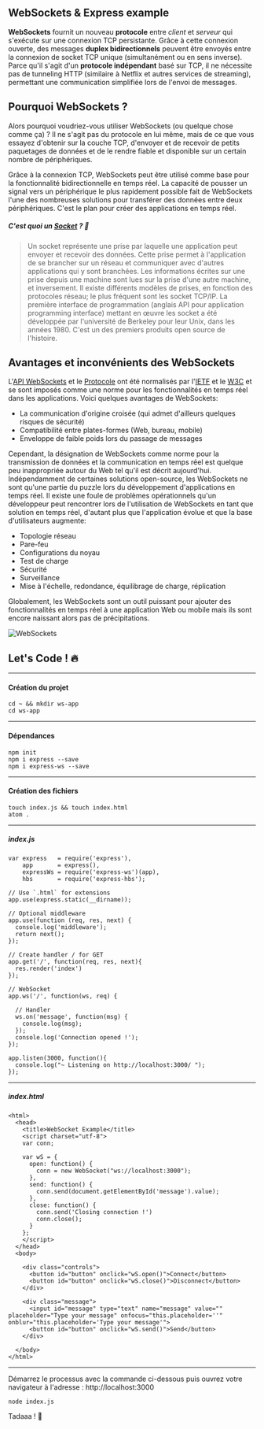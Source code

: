 ## WebSockets & Express example

**WebSockets** fournit un nouveau **protocole** entre *client* et *serveur* qui s'exécute sur une connexion TCP persistante. Grâce à cette connexion ouverte, des messages **duplex bidirectionnels** peuvent être envoyés entre la connexion de socket TCP unique (simultanément ou en sens inverse). Parce qu'il s'agit d'un **protocole indépendant** basé sur TCP, il ne nécessite pas de tunneling HTTP (similaire à Netflix et autres services de streaming), permettant une communication simplifiée lors de l'envoi de messages.

## Pourquoi WebSockets ?

Alors pourquoi voudriez-vous utiliser WebSockets (ou quelque chose comme ça) ? Il ne s'agit pas du protocole en lui même, mais de ce que vous essayez d'obtenir sur la couche TCP, d'envoyer et de recevoir de petits paquetages de données et de le rendre fiable et disponible sur un certain nombre de périphériques.

Grâce à la connexion TCP, WebSockets peut être utilisé comme base pour la fonctionnalité bidirectionnelle en temps réel. La capacité de pousser un signal vers un périphérique le plus rapidement possible fait de WebSockets l'une des nombreuses solutions pour transférer des données entre deux périphériques. C'est le plan pour créer des applications en temps réel.

##### C'est quoi un [Socket](https://fr.wikipedia.org/wiki/Berkeley_sockets#Socket_Internet) ? 🌟

> Un socket représente une prise par laquelle une application peut envoyer et recevoir des données. Cette prise permet à l'application de se brancher sur un réseau et communiquer avec d'autres applications qui y sont branchées. Les informations écrites sur une prise depuis une machine sont lues sur la prise d'une autre machine, et inversement. Il existe différents modèles de prises, en fonction des protocoles réseau; le plus fréquent sont les socket TCP/IP. La première interface de programmation (anglais API pour application programming interface) mettant en œuvre les socket a été développée par l'université de Berkeley pour leur Unix, dans les années 1980. C'est un des premiers produits open source de l'histoire.

## Avantages et inconvénients des WebSockets

L'[API WebSockets](https://html.spec.whatwg.org/multipage/comms.html#network) et le [Protocole](https://tools.ietf.org/html/rfc6455) ont été normalisés par l'[IETF](http://ietf.org/) et le [W3C](https://www.w3.org/) et se sont imposés comme une norme pour les fonctionnalités en temps réel dans les applications.
Voici quelques avantages de WebSockets:

* La communication d'origine croisée (qui admet d'ailleurs quelques risques de sécurité)
* Compatibilité entre plates-formes (Web, bureau, mobile)
* Enveloppe de faible poids lors du passage de messages

Cependant, la désignation de WebSockets comme norme pour la transmission de données et la communication en temps réel est quelque peu inappropriée autour du Web tel qu'il est décrit aujourd'hui. Indépendamment de certaines solutions open-source, les WebSockets ne sont qu'une partie du puzzle lors du développement d'applications en temps réel. Il existe une foule de problèmes opérationnels qu'un développeur peut rencontrer lors de l'utilisation de WebSockets en tant que solution en temps réel, d'autant plus que l'application évolue et que la base d'utilisateurs augmente:

* Topologie réseau
* Pare-feu
* Configurations du noyau
* Test de charge
* Sécurité
* Surveillance
* Mise à l'échelle, redondance, équilibrage de charge, réplication

Globalement, les WebSockets sont un outil puissant pour ajouter des fonctionnalités en temps réel à une application Web ou mobile mais ils sont encore naissant alors pas de précipitations.

![WebSockets](http://aurelienperronneau.com/content/images/2017/03/WebSockets2.png)

## Let's Code ! 🔥

___

#### Création du projet

```
cd ~ && mkdir ws-app
cd ws-app
```
___

#### Dépendances

```
npm init
npm i express --save
npm i express-ws --save
```
___

#### Création des fichiers

```
touch index.js && touch index.html
atom .
```
___

##### index.js

```
var express   = require('express'),
    app       = express(),
    expressWs = require('express-ws')(app),
    hbs       = require('express-hbs');

// Use `.html` for extensions
app.use(express.static(__dirname));

// Optional middleware
app.use(function (req, res, next) {
  console.log('middleware');
  return next();
});

// Create handler / for GET
app.get('/', function(req, res, next){
  res.render('index')
});

// WebSocket
app.ws('/', function(ws, req) {

  // Handler
  ws.on('message', function(msg) {
    console.log(msg);
  });
  console.log('Connection opened !');
});

app.listen(3000, function(){
  console.log("~ Listening on http://localhost:3000/ ");
});
```
___

##### index.html

```
<html>
  <head>
    <title>WebSocket Example</title>
    <script charset="utf-8">
    var conn;

    var wS = {
      open: function() {
        conn = new WebSocket("ws://localhost:3000");
      },
      send: function() {
        conn.send(document.getElementById('message').value);
      },
      close: function() {
        conn.send('Closing connection !')
        conn.close();
      }
    };
    </script>
  </head>
  <body>

    <div class="controls">
      <button id="button" onclick="wS.open()">Connect</button>
      <button id="button" onclick="wS.close()">Disconnect</button>
    </div>

    <div class="message">
      <input id="message" type="text" name="message" value="" placeholder="Type your message" onfocus="this.placeholder=''" onblur="this.placeholder='Type your message'">
      <button id="button" onclick="wS.send()">Send</button>
    </div>

  </body>
</html>
```
___

Démarrez le processus avec la commande ci-dessous puis ouvrez votre navigateur à l'adresse : http://localhost:3000

```
node index.js
```

Tadaaa ! 🎉
